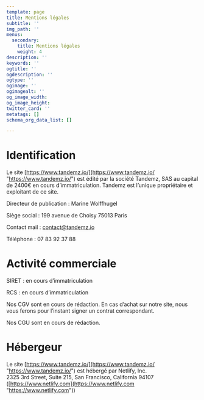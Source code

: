 ```yaml
---
template: page
title: Mentions légales
subtitle: ''
img_path: ''
menus:
  secondary:
    title: Mentions légales
    weight: 4
description: ''
keywords: ''
ogtitle: ''
ogdescription: ''
ogtype: ''
ogimage: ''
ogimagealt: ''
og_image_width: 
og_image_height: 
twitter_card: ''
metatags: []
schema_org_data_list: []

---
```

# Identification

Le site [https://www.tandemz.io/](https://www.tandemz.io/ "https://www.tandemz.io/") est édité par la société Tandemz, SAS au capital de 2400€ en cours d’immatriculation. Tandemz est l’unique propriétaire et exploitant de ce site.

Directeur de publication : Marine Wolffhugel

Siège social : 199 avenue de Choisy 75013 Paris

Contact mail : [contact@tandemz.io](mailto:contact@tandemz.io)

Téléphone : 07 83 92 37 88

# Activité commerciale

SIRET : en cours d’immatriculation

RCS : en cours d’immatriculation

Nos CGV sont en cours de rédaction. En cas d’achat sur notre site, nous vous ferons pour l’instant signer un contrat correspondant.

Nos CGU sont en cours de rédaction.

# Hébergeur

Le site [https://www.tandemz.io/](https://www.tandemz.io/ "https://www.tandemz.io/") est hébergé par Netlify, Inc.  
2325 3rd Street, Suite 215, San Francisco, California 94107 ([https://www.netlify.com](https://www.netlify.com "https://www.netlify.com"))